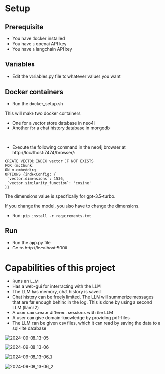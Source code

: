 # Setup 

## Prerequisite
- You have docker installed
- You have a openai API key
- You have a langchain API key

## Variables
- Edit the variables.py file to whatever values you want


## Docker containers
- Run the docker_setup.sh

This will make two docker containers
- One for a vector store database in neo4j
- Another for a chat history database in mongodb

<br />

- Execute the following command in the neo4j browser at http://localhost:7474/browser/:
```
CREATE VECTOR INDEX vector IF NOT EXISTS
FOR (m:Chunk)
ON m.embedding
OPTIONS {indexConfig: {
 `vector.dimensions`: 1536,
 `vector.similarity_function`: 'cosine'
}}
```
The dimensions value is specifically for gpt-3.5-turbo.

If you change the model, you also have to change the dimensions.

- Run: `pip install -r requirements.txt`



## Run
- Run the app.py file
- Go to http://localhost:5000



# Capabilities of this project
- Runs an LLM
- Has a web-gui for interracting with the LLM
- The LLM has memory, chat history is saved
- Chat history can be freely limited. The LLM will summerize messages that are far enough behind in the log. This is done by using a second LLM (llama2)
- A user can create different sessions with the LLM
- A user can give domain-knowledge by providing pdf-files
- The LLM can be given csv files, which it can read by saving the data to a sql-lite database

![2024-09-08_13-05](https://github.com/user-attachments/assets/5c1a2889-c61b-469f-a86b-03f344a3df75)

![2024-09-08_13-06](https://github.com/user-attachments/assets/950d2598-e1d1-4e91-b011-fd9792a02dae)

![2024-09-08_13-06_1](https://github.com/user-attachments/assets/d15a9b97-3915-4828-bdea-5bb54333454b)

![2024-09-08_13-06_2](https://github.com/user-attachments/assets/c650368c-2a7b-404c-a11d-9df17193cea1)











